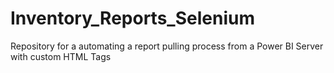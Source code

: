 # Inventory_Reports_Selenium
Repository for a automating a report pulling process from a Power BI Server with custom HTML Tags
